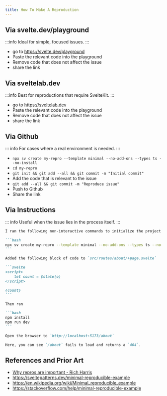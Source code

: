 ```yaml
---
title: How To Make A Reproduction
---
```


## Via svelte.dev/playground

:::info
Ideal for simple, focused issues.
:::

- go to https://svelte.dev/playground
- Paste the relevant code into the playground
- Remove code that does not affect the issue
- share the link

## Via sveltelab.dev

:::info
Best for reproductions that require SvelteKit.
:::

- go to https://sveltelab.dev
- Paste the relevant code into the playground
- Remove code that does not affect the issue
- share the link

## Via Github

::: info
For cases where a real environment is needed.
:::

- `npx sv create my-repro --template minimal --no-add-ons --types ts --no-install`
- `cd my-repro`
- `git init && git add --all && git commit -m "Initial commit"`
- Add the code that is relevant to the issue
- `git add --all && git commit -m "Reproduce issue"`
- Push to Github
- Share the link

## Via Instructions

::: info
Useful when the issue lies in the process itself.
:::

````md
I ran the following non-interactive commands to initialize the project

```bash
npx sv create my-repro --template minimal --no-add-ons --types ts --no-install
```

Added the following block of code to `src/routes/about/+page.svelte`

```svelte
<script>
	let count = $state(o)
</script>

{count}
```

Then ran

```bash
npm install
npm run dev
```

Open the browser to `http://localhost:5173/about`

Here, you can see `/about` fails to load and returns a `404`.
````

## References and Prior Art

- [Why repros are important - Rich Harris](https://www.youtube.com/watch?v=dB_YjuAMH3o&t=1375s)
- https://sveltepatterns.dev/minimal-reproducible-example
- https://en.wikipedia.org/wiki/Minimal_reproducible_example
- https://stackoverflow.com/help/minimal-reproducible-example
